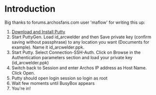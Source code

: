 # Introduction #

Big thanks to forums.archosfans.com user 'maflow' for writing this up:

  1. [Download and Install Putty](http://www.chiark.greenend.org.uk/~sgtatham/putty/)
  1. Start PuttyGen. Load id\_arcwelder and then Save private key (confirm saving without passphrase) to any location you want (Documents for example). Name it id\_arcwelder.ppk.
  1. Start Putty. Select Connection-SSH-Auth. Click on Browse in the Authentication parameters section and load your private key (id\_arcwelder.ppk)
  1. Switch back to Session and enter Archos IP address as Host Name. Click Open.
  1. Putty should open login session so login as root
  1. Wait few moments until BusyBox appears
  1. You're in!